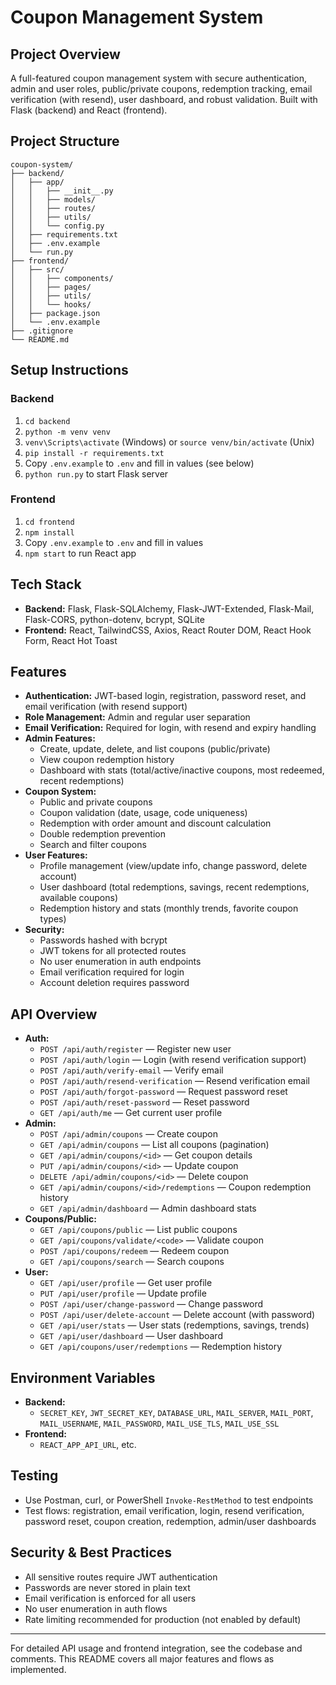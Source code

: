 # Coupon Management System

## Project Overview
A full-featured coupon management system with secure authentication, admin and user roles, public/private coupons, redemption tracking, email verification (with resend), user dashboard, and robust validation. Built with Flask (backend) and React (frontend).

## Project Structure
```
coupon-system/
├── backend/
│   ├── app/
│   │   ├── __init__.py
│   │   ├── models/
│   │   ├── routes/
│   │   ├── utils/
│   │   └── config.py
│   ├── requirements.txt
│   ├── .env.example
│   └── run.py
├── frontend/
│   ├── src/
│   │   ├── components/
│   │   ├── pages/
│   │   ├── utils/
│   │   └── hooks/
│   ├── package.json
│   └── .env.example
├── .gitignore
└── README.md
```

## Setup Instructions

### Backend
1. `cd backend`
2. `python -m venv venv`
3. `venv\Scripts\activate` (Windows) or `source venv/bin/activate` (Unix)
4. `pip install -r requirements.txt`
5. Copy `.env.example` to `.env` and fill in values (see below)
6. `python run.py` to start Flask server

### Frontend
1. `cd frontend`
2. `npm install`
3. Copy `.env.example` to `.env` and fill in values
4. `npm start` to run React app

## Tech Stack
- **Backend:** Flask, Flask-SQLAlchemy, Flask-JWT-Extended, Flask-Mail, Flask-CORS, python-dotenv, bcrypt, SQLite
- **Frontend:** React, TailwindCSS, Axios, React Router DOM, React Hook Form, React Hot Toast

## Features
- **Authentication:** JWT-based login, registration, password reset, and email verification (with resend support)
- **Role Management:** Admin and regular user separation
- **Email Verification:** Required for login, with resend and expiry handling
- **Admin Features:**
  - Create, update, delete, and list coupons (public/private)
  - View coupon redemption history
  - Dashboard with stats (total/active/inactive coupons, most redeemed, recent redemptions)
- **Coupon System:**
  - Public and private coupons
  - Coupon validation (date, usage, code uniqueness)
  - Redemption with order amount and discount calculation
  - Double redemption prevention
  - Search and filter coupons
- **User Features:**
  - Profile management (view/update info, change password, delete account)
  - User dashboard (total redemptions, savings, recent redemptions, available coupons)
  - Redemption history and stats (monthly trends, favorite coupon types)
- **Security:**
  - Passwords hashed with bcrypt
  - JWT tokens for all protected routes
  - No user enumeration in auth endpoints
  - Email verification required for login
  - Account deletion requires password

## API Overview
- **Auth:**
  - `POST /api/auth/register` — Register new user
  - `POST /api/auth/login` — Login (with resend verification support)
  - `POST /api/auth/verify-email` — Verify email
  - `POST /api/auth/resend-verification` — Resend verification email
  - `POST /api/auth/forgot-password` — Request password reset
  - `POST /api/auth/reset-password` — Reset password
  - `GET /api/auth/me` — Get current user profile
- **Admin:**
  - `POST /api/admin/coupons` — Create coupon
  - `GET /api/admin/coupons` — List all coupons (pagination)
  - `GET /api/admin/coupons/<id>` — Get coupon details
  - `PUT /api/admin/coupons/<id>` — Update coupon
  - `DELETE /api/admin/coupons/<id>` — Delete coupon
  - `GET /api/admin/coupons/<id>/redemptions` — Coupon redemption history
  - `GET /api/admin/dashboard` — Admin dashboard stats
- **Coupons/Public:**
  - `GET /api/coupons/public` — List public coupons
  - `GET /api/coupons/validate/<code>` — Validate coupon
  - `POST /api/coupons/redeem` — Redeem coupon
  - `GET /api/coupons/search` — Search coupons
- **User:**
  - `GET /api/user/profile` — Get user profile
  - `PUT /api/user/profile` — Update profile
  - `POST /api/user/change-password` — Change password
  - `POST /api/user/delete-account` — Delete account (with password)
  - `GET /api/user/stats` — User stats (redemptions, savings, trends)
  - `GET /api/user/dashboard` — User dashboard
  - `GET /api/coupons/user/redemptions` — Redemption history

## Environment Variables
- **Backend:**
  - `SECRET_KEY`, `JWT_SECRET_KEY`, `DATABASE_URL`, `MAIL_SERVER`, `MAIL_PORT`, `MAIL_USERNAME`, `MAIL_PASSWORD`, `MAIL_USE_TLS`, `MAIL_USE_SSL`
- **Frontend:**
  - `REACT_APP_API_URL`, etc.

## Testing
- Use Postman, curl, or PowerShell `Invoke-RestMethod` to test endpoints
- Test flows: registration, email verification, login, resend verification, password reset, coupon creation, redemption, admin/user dashboards

## Security & Best Practices
- All sensitive routes require JWT authentication
- Passwords are never stored in plain text
- Email verification is enforced for all users
- No user enumeration in auth flows
- Rate limiting recommended for production (not enabled by default)

---

For detailed API usage and frontend integration, see the codebase and comments. This README covers all major features and flows as implemented.
